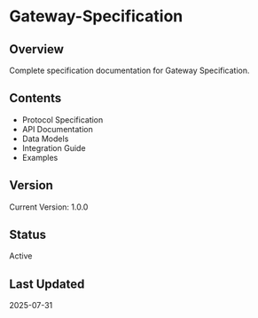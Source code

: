 # Gateway-Specification

## Overview
Complete specification documentation for Gateway Specification.

## Contents
- Protocol Specification
- API Documentation  
- Data Models
- Integration Guide
- Examples

## Version
Current Version: 1.0.0

## Status
Active

## Last Updated
2025-07-31
